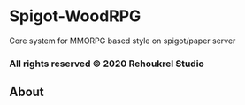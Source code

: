 # Spigot-WoodRPG
Core system for MMORPG based style on spigot/paper server 

### All rights reserved © 2020 Rehoukrel Studio

## About
